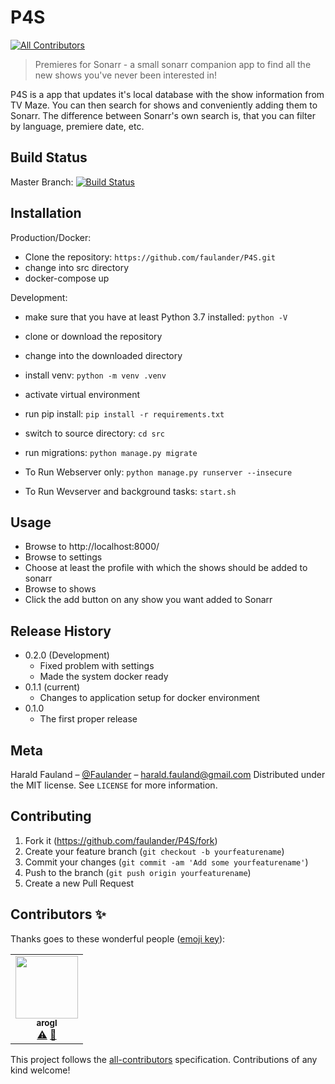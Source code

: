 # P4S
<!-- ALL-CONTRIBUTORS-BADGE:START - Do not remove or modify this section -->
[![All Contributors](https://img.shields.io/badge/all_contributors-1-orange.svg?style=flat-square)](#contributors-)
<!-- ALL-CONTRIBUTORS-BADGE:END -->
> Premieres for Sonarr - a small sonarr companion app to find all the new shows you've never been interested in!


P4S is a app that updates it's local database with the show information from TV Maze. You can then search for shows and conveniently adding them to Sonarr. The difference between Sonarr's own search is, that you can filter by language, premiere date, etc.

## Build Status
Master Branch: [![Build Status](https://travis-ci.org/faulander/P4S.svg?branch=master)](https://travis-ci.org/faulander/P4S)

## Installation

Production/Docker:
- Clone the repository: ```https://github.com/faulander/P4S.git```
- change into src directory
- docker-compose up

Development:

- make sure that you have at least Python 3.7 installed: ```python -V```
- clone or download the repository
- change into the downloaded directory
- install venv: ```python -m venv .venv```
- activate virtual environment
- run pip install: ```pip install -r requirements.txt```
- switch to source directory: ```cd src```
- run migrations: ```python manage.py migrate```

- To Run Webserver only: ```python manage.py runserver --insecure```
- To Run Wevserver and background tasks: ```start.sh```

## Usage
- Browse to http://localhost:8000/
- Browse to settings
- Choose at least the profile with which the shows should be added to sonarr
- Browse to shows
- Click the add button on any show you want added to Sonarr


## Release History
* 0.2.0 (Development)
    * Fixed problem with settings
    * Made the system docker ready
* 0.1.1 (current)
    * Changes to application setup for docker environment
* 0.1.0 
    * The first proper release

## Meta

Harald Fauland – [@Faulander](https://twitter.com/faulander) – harald.fauland@gmail.com
Distributed under the MIT license. See ``LICENSE`` for more information.


## Contributing

1. Fork it (<https://github.com/faulander/P4S/fork>)
2. Create your feature branch (`git checkout -b yourfeaturename`)
3. Commit your changes (`git commit -am 'Add some yourfeaturename'`)
4. Push to the branch (`git push origin yourfeaturename`)
5. Create a new Pull Request

## Contributors ✨

Thanks goes to these wonderful people ([emoji key](https://allcontributors.org/docs/en/emoji-key)):

<!-- ALL-CONTRIBUTORS-LIST:START - Do not remove or modify this section -->
<!-- prettier-ignore-start -->
<!-- markdownlint-disable -->
<table>
  <tr>
    <td align="center"><a href="https://github.com/arogl"><img src="https://avatars1.githubusercontent.com/u/1115472?v=4" width="100px;" alt=""/><br /><sub><b>arogl</b></sub></a><br /><a href="https://github.com/faulander/P4S/commits?author=arogl" title="Tests">⚠️</a> <a href="https://github.com/faulander/P4S/commits?author=arogl" title="Documentation">📖</a></td>
  </tr>
</table>

<!-- markdownlint-enable -->
<!-- prettier-ignore-end -->
<!-- ALL-CONTRIBUTORS-LIST:END -->

This project follows the [all-contributors](https://github.com/all-contributors/all-contributors) specification. Contributions of any kind welcome!
